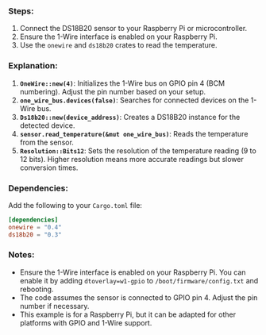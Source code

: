 ### Steps:
1. Connect the DS18B20 sensor to your Raspberry Pi or microcontroller.
2. Ensure the 1-Wire interface is enabled on your Raspberry Pi.
3. Use the `onewire` and `ds18b20` crates to read the temperature.

### Explanation:
1. **`OneWire::new(4)`**: Initializes the 1-Wire bus on GPIO pin 4 (BCM numbering). Adjust the pin number based on your setup.
2. **`one_wire_bus.devices(false)`**: Searches for connected devices on the 1-Wire bus.
3. **`Ds18b20::new(device_address)`**: Creates a DS18B20 instance for the detected device.
4. **`sensor.read_temperature(&mut one_wire_bus)`**: Reads the temperature from the sensor.
5. **`Resolution::Bits12`**: Sets the resolution of the temperature reading (9 to 12 bits). Higher resolution means more accurate readings but slower conversion times.

### Dependencies:
Add the following to your `Cargo.toml` file:
```toml
[dependencies]
onewire = "0.4"
ds18b20 = "0.3"
```

### Notes:
- Ensure the 1-Wire interface is enabled on your Raspberry Pi. You can enable it by adding `dtoverlay=w1-gpio` to `/boot/firmware/config.txt` and rebooting.
- The code assumes the sensor is connected to GPIO pin 4. Adjust the pin number if necessary.
- This example is for a Raspberry Pi, but it can be adapted for other platforms with GPIO and 1-Wire support.
